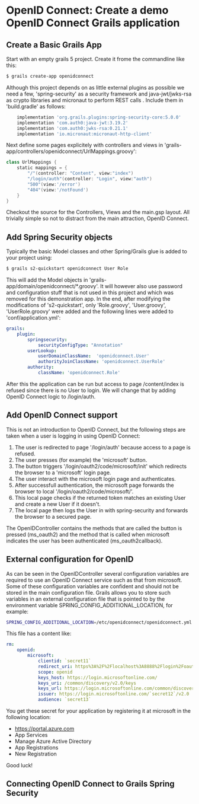 # OpenID Connect: Create a demo OpenID Connect Grails application


## Create a Basic Grails App
Start with an empty grails 5 project. Create it frome the commandline like this:
```bash
$ grails create-app openidconnect
```
Although this project depends on as little external plugins as possible we need a few, 'spring-security' 
as a security framework and java-jwt/jwks-rsa as crypto libraries and micronaut to perform REST calls . 
Include them in 'build.gradle' as follows:
```gradle
    implementation 'org.grails.plugins:spring-security-core:5.0.0'
    implementation 'com.auth0:java-jwt:3.19.2'
    implementation 'com.auth0:jwks-rsa:0.21.1'
    implementation 'io.micronaut:micronaut-http-client'
```
Next define some pages explicitely with controllers and views in 'grails-app/controllers/openidconnect/UrlMappings.groovy':
```groovy
class UrlMappings {
    static mappings = {
        "/"(controller: "Content", view:"index")
        "/login/auth"(controller: "Login", view:"auth")
        "500"(view:'/error')
        "404"(view:'/notFound')
    }
}
```
Checkout the source for the Controllers, Views and the main.gsp layout. All trivially simple so not to 
distract from the main attraction, OpenID Connect.

## Add Spring Security objects

Typically the basic Model classes and other Spring/Grails glue is added to your project using:
```bash
$ grails s2-quickstart openidconnect User Role
```
This will add the Model objects in 'grails-app/domain/openidconnect/*.groovy'.
It will however also use password and configuration stuff that is not used in this project
and which was removed for this demonstration app.
In the end, after modifying the modifications of 's2-quickstart', only 'Role.groovy', 'User.groovy', 'UserRole.groovy' 
were added and the following lines were added to 'conf/application.yml':

```yaml
grails:
    plugin:
        springsecurity:
            securityConfigType: "Annotation"
        userLookup:
            userDomainClassName:  'openidconnect.User'
            authorityJoinClassName: 'openidconnect.UserRole'
        authority:
            className: 'openidconnect.Role'
```
After this the application can be run but access to page /content/index is refused since there is no User to
login. We will change that by adding OpenID Connect logic to /login/auth.

## Add OpenID Connect support
This is not an introduction to OpenID Connect, but the following steps are taken when a user
is logging in using OpenID Connect:

1. The user is redirected to page '/login/auth' because access to a page is refused.
2. The user presses (for example) the 'microsoft' button.
3. The button triggers '/login/oauth2/code/microsoft/init' which redirects the browser to a 'microsoft' login page. 
4. The user interact with the microsoft login page and authenticates.
5. After successfull authentication, the microsoft page forwards the browser to local '/login/oauth2/code/microsoft/'.
6. This local page checks if the returned token matches an existing User and create a new User if it doesn't.
7. The local page then logs the User in with spring-security and forwards the browser to a secured page.

The OpenIDController contains the methods that are called the button is pressed (ms_oauth2) and the method
that is called when microsoft indicates the user has been authenticated (ms_oauth2callback).

## External configuration for OpenID

As can be seen in the OpenIDController several configuration variables are required to use an
OpenID Connect service such as that from microsoft. Some of these configuration variables 
are confident and should not be stored in the main configuration file. Grails allows you 
to store such variables in an external configuration file that is pointed to by the
environment variable SPRING_CONFIG_ADDITIONAL_LOCATION, for example:
```bash
SPRING_CONFIG_ADDITIONAL_LOCATION=/etc/openidconnect/openidconnect.yml
```
This file has a content like:
```yaml
rm:
    openid:
        microsoft:
            clientid: `secret11`
            redirect_uri: https%3A%2F%2Flocalhost%3A8888%2Flogin%2Foauth2%2Fcode%2Fmicrosoft
            scope: openid
            keys_host: https://login.microsoftonline.com/
            keys_uri: /common/discovery/v2.0/keys
            keys_url: https://login.microsoftonline.com/common/discovery/v2.0/keys
            issuer: https://login.microsoftonline.com/`secret12`/v2.0
            audience: `secret13`
```
You get these secret for your application by registering it at microsoft in the following location:

* https://portal.azure.com
* App Services
* Manage Azure Active Directory
* App Registrations
* New Registration

Good luck!

## Connecting OpenID Connect to Grails Spring Security

